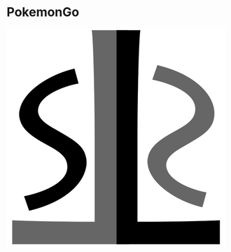 # PokemonGo

![alt text](https://github.com/Shadow-Labs/PokemonGo/blob/master/Resources/SLlogoSmall.png "Shadow Labs")
